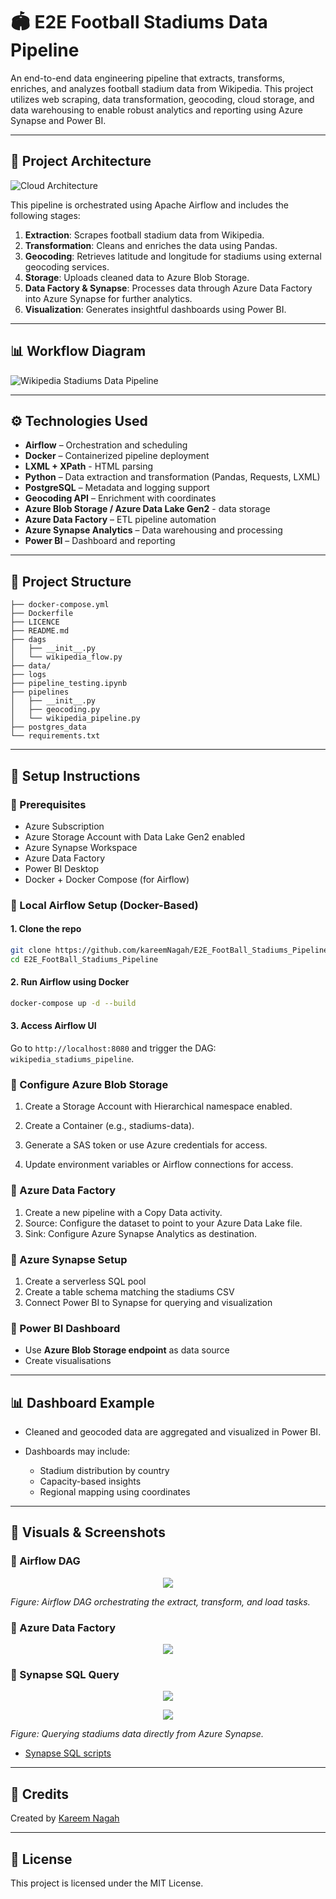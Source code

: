 # 🏟️ E2E Football Stadiums Data Pipeline

An end-to-end data engineering pipeline that extracts, transforms, enriches, and analyzes football stadium data from Wikipedia. This project utilizes web scraping, data transformation, geocoding, cloud storage, and data warehousing to enable robust analytics and reporting using Azure Synapse and Power BI.

---

## 🚀 Project Architecture

![Cloud Architecture](images/Architecture.png)

This pipeline is orchestrated using Apache Airflow and includes the following stages:

1. **Extraction**: Scrapes football stadium data from Wikipedia.
2. **Transformation**: Cleans and enriches the data using Pandas.
3. **Geocoding**: Retrieves latitude and longitude for stadiums using external geocoding services.
4. **Storage**: Uploads cleaned data to Azure Blob Storage.
5. **Data Factory & Synapse**: Processes data through Azure Data Factory into Azure Synapse for further analytics.
6. **Visualization**: Generates insightful dashboards using Power BI.

---

## 📊 Workflow Diagram

![Wikipedia Stadiums Data Pipeline](./images/diagram-export-5-13-2025-5_44_45-PM.png)


---

## ⚙️ Technologies Used

* **Airflow** – Orchestration and scheduling
* **Docker** – Containerized pipeline deployment
* **LXML + XPath** - HTML parsing
* **Python** – Data extraction and transformation (Pandas, Requests, LXML)
* **PostgreSQL** – Metadata and logging support
* **Geocoding API** – Enrichment with coordinates
* **Azure Blob Storage / Azure Data Lake Gen2** - data storage
* **Azure Data Factory** – ETL pipeline automation
* **Azure Synapse Analytics** – Data warehousing and processing
* **Power BI** – Dashboard and reporting

---

## 📂 Project Structure

```
├── docker-compose.yml
├── Dockerfile
├── LICENCE
├── README.md
├── dags
│   ├── __init__.py
│   └── wikipedia_flow.py
├── data/
├── logs
├── pipeline_testing.ipynb
├── pipelines
│   ├── __init__.py
│   ├── geocoding.py
│   └── wikipedia_pipeline.py
├── postgres_data 
└── requirements.txt
```
--- 

## 🔧 Setup Instructions

### 🔹 Prerequisites

* Azure Subscription
* Azure Storage Account with Data Lake Gen2 enabled
* Azure Synapse Workspace
* Azure Data Factory
* Power BI Desktop
* Docker + Docker Compose (for Airflow)

### 🔹 Local Airflow Setup (Docker-Based)

#### 1. Clone the repo

```bash
git clone https://github.com/kareemNagah/E2E_FootBall_Stadiums_Pipeline.git
cd E2E_FootBall_Stadiums_Pipeline
```

#### 2. Run Airflow using Docker

```bash
docker-compose up -d --build
```

#### 3. Access Airflow UI

Go to `http://localhost:8080` and trigger the DAG: `wikipedia_stadiums_pipeline`.


### 🔹 Configure Azure Blob Storage

1. Create a Storage Account with Hierarchical namespace enabled.

2. Create a Container (e.g., stadiums-data).

3. Generate a SAS token or use Azure credentials for access.

4. Update environment variables or Airflow connections for access.

### 🔹 Azure Data Factory

1. Create a new pipeline with a Copy Data activity.
2. Source: Configure the dataset to point to your Azure Data Lake file.
3. Sink: Configure Azure Synapse Analytics as destination.

### 🔹 Azure Synapse Setup

1. Create a serverless SQL pool
2. Create a table schema matching the stadiums CSV
3. Connect Power BI to Synapse for querying and visualization

### 🔹 Power BI Dashboard

* Use **Azure Blob Storage endpoint** as data source
* Create visualisations 

---

## 📊 Dashboard Example

* Cleaned and geocoded data are aggregated and visualized in Power BI.
* Dashboards may include:

  * Stadium distribution by country
  * Capacity-based insights
  * Regional mapping using coordinates

---
## 📌 Visuals & Screenshots

### 📌 Airflow DAG

<p align = "center" >
  <img src= "https://github.com/kareemNagah/E2E_FootBall_Stadiums_Pipeline/blob/main/images/Airflow_DAG.jpeg?raw=true" /> 
</p>


*Figure: Airflow DAG orchestrating the extract, transform, and load tasks.*

### 📌 Azure Data Factory 

<p align = "center" >
  <img src= "https://github.com/kareemNagah/E2E_FootBall_Stadiums_Pipeline/blob/main/images/ADF.jpeg" /> 
</p>

### 📌 Synapse SQL Query

<p align = "center" >
  <img src= "https://github.com/kareemNagah/E2E_FootBall_Stadiums_Pipeline/blob/main/images/Screenshot_8-5-2025_124135_web.azuresynapse.net.jpeg" /> 
</p>

<p align = "center" >
  <img src= "https://github.com/kareemNagah/E2E_FootBall_Stadiums_Pipeline/blob/main/images/Screenshot_8-5-2025_13337_web.azuresynapse.net.jpeg" /> 
</p>

*Figure: Querying stadiums data directly from Azure Synapse.*

- [Synapse SQL scripts](https://github.com/kareemNagah/E2E_FootBall_Stadiums_Pipeline/blob/main/script/SQL%20script%201.sql)

---

## 🤝 Credits

Created by [Kareem Nagah](https://www.linkedin.com/in/kareem-nagah-81328022a/)

---

## 📄 License

This project is licensed under the MIT License.
